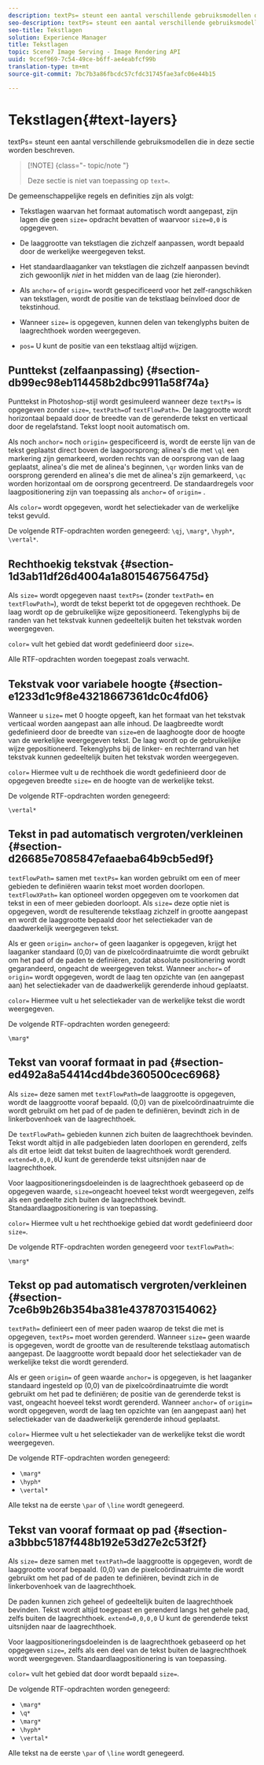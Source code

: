 ```yaml
---
description: textPs= steunt een aantal verschillende gebruiksmodellen die in deze sectie worden beschreven.
seo-description: textPs= steunt een aantal verschillende gebruiksmodellen die in deze sectie worden beschreven.
seo-title: Tekstlagen
solution: Experience Manager
title: Tekstlagen
topic: Scene7 Image Serving - Image Rendering API
uuid: 9ccef969-7c54-49ce-b6ff-ae4eabfcf99b
translation-type: tm+mt
source-git-commit: 7bc7b3a86fbcdc57cfdc31745fae3afc06e44b15

---
```



# Tekstlagen{#text-layers}

textPs= steunt een aantal verschillende gebruiksmodellen die in deze sectie worden beschreven.

>[!NOTE] {class=&quot;- topic/note &quot;}
>
>Deze sectie is niet van toepassing op `text=`.

De gemeenschappelijke regels en definities zijn als volgt:

* Tekstlagen waarvan het formaat automatisch wordt aangepast, zijn lagen die geen `size=` opdracht bevatten of waarvoor `size=0,0` is opgegeven.

* De laaggrootte van tekstlagen die zichzelf aanpassen, wordt bepaald door de werkelijke weergegeven tekst.
* Het standaardlaaganker van tekstlagen die zichzelf aanpassen bevindt zich gewoonlijk *niet* in het midden van de laag (zie hieronder).
* Als `anchor=` of `origin=` wordt gespecificeerd voor het zelf-rangschikken van tekstlagen, wordt de positie van de tekstlaag beïnvloed door de tekstinhoud.

* Wanneer `size=` is opgegeven, kunnen delen van tekenglyphs buiten de laagrechthoek worden weergegeven.
* `pos=` U kunt de positie van een tekstlaag altijd wijzigen.

## Punttekst (zelfaanpassing) {#section-db99ec98eb114458b2dbc9911a58f74a}

Punttekst in Photoshop-stijl wordt gesimuleerd wanneer deze `textPs=` is opgegeven zonder `size=`, `textPath=`of `textFlowPath=`. De laaggrootte wordt horizontaal bepaald door de breedte van de gerenderde tekst en verticaal door de regelafstand. Tekst loopt nooit automatisch om.

Als noch `anchor=` noch `origin=` gespecificeerd is, wordt de eerste lijn van de tekst geplaatst direct boven de laagoorsprong; alinea&#39;s die met `\ql` een markering zijn gemarkeerd, worden rechts van de oorsprong van de laag geplaatst, alinea&#39;s die met de alinea&#39;s beginnen, `\qr` worden links van de oorsprong gerenderd en alinea&#39;s die met de alinea&#39;s zijn gemarkeerd, `\qc` worden horizontaal om de oorsprong gecentreerd. De standaardregels voor laagpositionering zijn van toepassing als `anchor=` of `origin=` .

Als `color=` wordt opgegeven, wordt het selectiekader van de werkelijke tekst gevuld.

De volgende RTF-opdrachten worden genegeerd: `\qj`, `\marg*`, `\hyph*`, `\vertal*`.

## Rechthoekig tekstvak {#section-1d3ab11df26d4004a1a801546756475d}

Als `size=` wordt opgegeven naast `textPs=` (zonder `textPath=` en `textFlowPath=`), wordt de tekst beperkt tot de opgegeven rechthoek. De laag wordt op de gebruikelijke wijze gepositioneerd. Tekenglyphs bij de randen van het tekstvak kunnen gedeeltelijk buiten het tekstvak worden weergegeven.

`color=` vult het gebied dat wordt gedefinieerd door `size=`.

Alle RTF-opdrachten worden toegepast zoals verwacht.

## Tekstvak voor variabele hoogte {#section-e1233d1c9f8e43218667361dc0c4fd06}

Wanneer u `size=` met 0 hoogte opgeeft, kan het formaat van het tekstvak verticaal worden aangepast aan alle inhoud. De laagbreedte wordt gedefinieerd door de breedte van `size=`en de laaghoogte door de hoogte van de werkelijke weergegeven tekst. De laag wordt op de gebruikelijke wijze gepositioneerd. Tekenglyphs bij de linker- en rechterrand van het tekstvak kunnen gedeeltelijk buiten het tekstvak worden weergegeven.

`color=` Hiermee vult u de rechthoek die wordt gedefinieerd door de opgegeven breedte `size=` en de hoogte van de werkelijke tekst.

De volgende RTF-opdrachten worden genegeerd:

`\vertal*`

## Tekst in pad automatisch vergroten/verkleinen {#section-d26685e7085847efaaeba64b9cb5ed9f}

`textFlowPath=` samen met `textPs=` kan worden gebruikt om een of meer gebieden te definiëren waarin tekst moet worden doorlopen. `textFlowXPath=` kan optioneel worden opgegeven om te voorkomen dat tekst in een of meer gebieden doorloopt. Als `size=` deze optie niet is opgegeven, wordt de resulterende tekstlaag zichzelf in grootte aangepast en wordt de laaggrootte bepaald door het selectiekader van de daadwerkelijk weergegeven tekst.

Als er geen `origin=` `anchor=` of geen laaganker is opgegeven, krijgt het laaganker standaard (0,0) van de pixelcoördinaatruimte die wordt gebruikt om het pad of de paden te definiëren, zodat absolute positionering wordt gegarandeerd, ongeacht de weergegeven tekst. Wanneer `anchor=` of `origin=` wordt opgegeven, wordt de laag ten opzichte van (en aangepast aan) het selectiekader van de daadwerkelijk gerenderde inhoud geplaatst.

`color=` Hiermee vult u het selectiekader van de werkelijke tekst die wordt weergegeven.

De volgende RTF-opdrachten worden genegeerd:

`\marg*`

## Tekst van vooraf formaat in pad {#section-ed492a8a54414cd4bde360500cec6968}

Als `size=` deze samen met `textFlowPath=`de laaggrootte is opgegeven, wordt de laaggrootte vooraf bepaald. (0,0) van de pixelcoördinaatruimte die wordt gebruikt om het pad of de paden te definiëren, bevindt zich in de linkerbovenhoek van de laagrechthoek.

De `textFlowPath=` gebieden kunnen zich buiten de laagrechthoek bevinden. Tekst wordt altijd in alle padgebieden laten doorlopen en gerenderd, zelfs als dit ertoe leidt dat tekst buiten de laagrechthoek wordt gerenderd. `extend=0,0,0,0`U kunt de gerenderde tekst uitsnijden naar de laagrechthoek.

Voor laagpositioneringsdoeleinden is de laagrechthoek gebaseerd op de opgegeven waarde, `size=`ongeacht hoeveel tekst wordt weergegeven, zelfs als een gedeelte zich buiten de laagrechthoek bevindt. Standaardlaagpositionering is van toepassing.

`color=` Hiermee vult u het rechthoekige gebied dat wordt gedefinieerd door `size=`.

De volgende RTF-opdrachten worden genegeerd voor `textFlowPath=`:

`\marg*`

## Tekst op pad automatisch vergroten/verkleinen {#section-7ce6b9b26b354ba381e4378703154062}

`textPath=` definieert een of meer paden waarop de tekst die met is opgegeven, `textPs=` moet worden gerenderd. Wanneer `size=` geen waarde is opgegeven, wordt de grootte van de resulterende tekstlaag automatisch aangepast. De laaggrootte wordt bepaald door het selectiekader van de werkelijke tekst die wordt gerenderd.

Als er geen `origin=` of geen waarde `anchor=` is opgegeven, is het laaganker standaard ingesteld op (0,0) van de pixelcoördinaatruimte die wordt gebruikt om het pad te definiëren; de positie van de gerenderde tekst is vast, ongeacht hoeveel tekst wordt gerenderd. Wanneer `anchor=` of `origin=` wordt opgegeven, wordt de laag ten opzichte van (en aangepast aan) het selectiekader van de daadwerkelijk gerenderde inhoud geplaatst.

`color=` Hiermee vult u het selectiekader van de werkelijke tekst die wordt weergegeven.

De volgende RTF-opdrachten worden genegeerd:

* `\marg*`
* `\hyph*`
* `\vertal*`

Alle tekst na de eerste `\par` of `\line` wordt genegeerd.

## Tekst van vooraf formaat op pad {#section-a3bbbc5187f448b192e53d27e2c53f2f}

Als `size=` deze samen met `textPath=`de laaggrootte is opgegeven, wordt de laaggrootte vooraf bepaald. (0,0) van de pixelcoördinaatruimte die wordt gebruikt om het pad of de paden te definiëren, bevindt zich in de linkerbovenhoek van de laagrechthoek.

De paden kunnen zich geheel of gedeeltelijk buiten de laagrechthoek bevinden. Tekst wordt altijd toegepast en gerenderd langs het gehele pad, zelfs buiten de laagrechthoek. `extend=0,0,0,0` U kunt de gerenderde tekst uitsnijden naar de laagrechthoek.

Voor laagpositioneringsdoeleinden is de laagrechthoek gebaseerd op het opgegeven `size=`, zelfs als een deel van de tekst buiten de laagrechthoek wordt weergegeven. Standaardlaagpositionering is van toepassing.

`color=` vult het gebied dat door wordt bepaald `size=`.

De volgende RTF-opdrachten worden genegeerd:

* `\marg*`
* `\q*`
* `\marg*`
* `\hyph*`
* `\vertal*`

Alle tekst na de eerste `\par` of `\line` wordt genegeerd.
